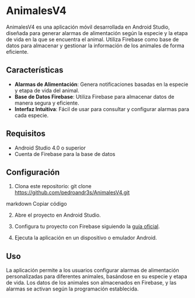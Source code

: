 # AnimalesV4

AnimalesV4 es una aplicación móvil desarrollada en Android Studio, diseñada para generar alarmas de alimentación según la especie y la etapa de vida en la que se encuentra el animal. Utiliza Firebase como base de datos para almacenar y gestionar la información de los animales de forma eficiente.

## Características

- **Alarmas de Alimentación**: Genera notificaciones basadas en la especie y etapa de vida del animal.
- **Base de Datos Firebase**: Utiliza Firebase para almacenar datos de manera segura y eficiente.
- **Interfaz Intuitiva**: Fácil de usar para consultar y configurar alarmas para cada especie.

## Requisitos

- Android Studio 4.0 o superior
- Cuenta de Firebase para la base de datos

## Configuración

1. Clona este repositorio:
git clone https://github.com/pedroandr3s/AnimalesV4.git

markdown
Copiar código

2. Abre el proyecto en Android Studio.

3. Configura tu proyecto con Firebase siguiendo la [guía oficial](https://firebase.google.com/docs/android/setup).

4. Ejecuta la aplicación en un dispositivo o emulador Android.

## Uso

La aplicación permite a los usuarios configurar alarmas de alimentación personalizadas para diferentes animales, basándose en su especie y etapa de vida. Los datos de los animales son almacenados en Firebase, y las alarmas se activan según la programación establecida.

